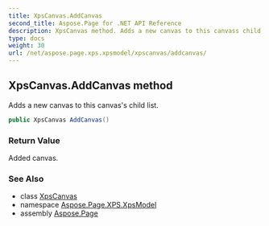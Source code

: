 ```yaml
---
title: XpsCanvas.AddCanvas
second_title: Aspose.Page for .NET API Reference
description: XpsCanvas method. Adds a new canvas to this canvass child list
type: docs
weight: 30
url: /net/aspose.page.xps.xpsmodel/xpscanvas/addcanvas/
---
```

## XpsCanvas.AddCanvas method

Adds a new canvas to this canvas's child list.

```csharp
public XpsCanvas AddCanvas()
```

### Return Value

Added canvas.

### See Also

* class [XpsCanvas](../)
* namespace [Aspose.Page.XPS.XpsModel](../../xpscanvas/)
* assembly [Aspose.Page](../../../)


